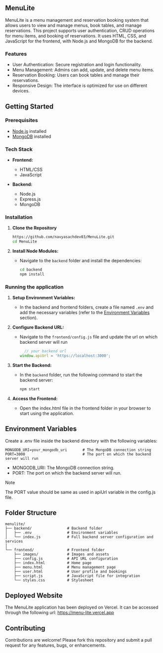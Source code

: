 ## MenuLite

MenuLite is a menu management and reservation booking system that allows users to view and manage menus, book tables, and manage reservations. This project supports user authentication, CRUD operations for menu items, and booking of reservations. It uses HTML, CSS, and JavaScript for the frontend, with Node.js and MongoDB for the backend.

### Features

- User Authentication: Secure registration and login functionality.
- Menu Management: Admins can add, update, and delete menu items.
- Reservation Booking: Users can book tables and manage their reservations.
- Responsive Design: The interface is optimized for use on different devices.

## Getting Started

### Prerequisites

- [Node.js](https://nodejs.org/en/download) installed
- [MongoDB](https://www.mongodb.com/try/download) installed 

### Tech Stack

- **Frontend:**
  - HTML/CSS
  - JavaScript

- **Backend:**
  - Node.js
  - Express.js
  - MongoDB

### Installation

1. **Clone the Repository**

   ```bash
   https://github.com/navyasachdev03/MenuLite.git
   cd MenuLite
   ```

2. **Install Node Modules:**
    - Navigate to the `backend` folder and install the dependencies:
      ```sh
      cd backend
      npm install
      ```

### Running the application

1. **Setup Environment Variables:**
    - In the backend and frontend folders, create a file named `.env` and add the necessary variables (refer to the [Environment Variables](#environment-variables) section).

2. **Configure Backend URL:**
    - Navigate to the `frontend/config.js` file and update the url on which backend server will run
      ```js
        // your backend url
      window.apiUrl = 'https://localhost:3000';
      ```

3. **Start the Backend:**
    - In the `backend` folder, run the following command to start the backend server:
      ```sh
      npm start
      ```

4. **Access the Frontend:**
    - Open the index.html file in the frontend folder in your browser to start using the application.


## Environment Variables

Create a .env file inside the backend directory with the following variables:

```plaintext
MONGODB_URI=your_mongodb_uri       # The MongoDB connection string
PORT=3000                          # The port on which the backend server will run
```

- MONGODB_URI: The MongoDB connection string.
- PORT: The port on which the backend server will run.

> [!NOTE]
> The PORT value should be same as used in apiUrl variable in the config.js file.

## Folder Structure

```plaintext
menulite/
├── backend/                # Backend folder
│   ├── .env                # Environment variables
│   └── index.js            # Full backend server configuration and services
│
└── frontend/               # Frontend folder
    ├── images/             # Images and assets
    ├── config.js           # API URL configuration
    ├── index.html          # Home page
    ├── menu.html           # Menu management page
    ├── user.html           # User profile and bookings
    ├── script.js           # JavaScript file for integration
    └── styles.css          # Stylesheet
```

## Deployed Website

The MenuLite application has been deployed on Vercel. It can be accessed through the following url: https://menu-lite.vercel.app

## Contributing

Contributions are welcome! Please fork this repository and submit a pull request for any features, bugs, or enhancements.